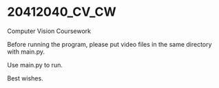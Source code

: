 # 20412040_CV_CW
Computer Vision Coursework

Before running the program, please put video files in the same directory with main.py.

Use main.py to run.

Best wishes.
